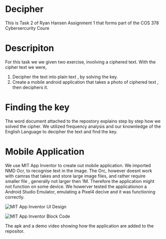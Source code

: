 # Decipher
This is Task 2 of Ryan Hansen Assignment 1 that forms part of the  COS 378 Cybersercurity Coure

# Descripiton 
 For this task we we given two exercise, involving a ciphered text. With the cipher text we were, 
 1. Decipher the text into plain text , by solving the key.
 2. Create a mobile android application that takes a photo of ciphered text , then deciphers it.

# Finding the key
The word document attached to the repostory explains step by step how we solved the cipher. We utilized frequency analysis and our knownledge of the English Language to decipher the text and find the key. 

# Mobile Application  
We use MIT App Inventor to create out mobile application. We imported NMD Ocr, to recognise text in the image. The Orc, however  doesnt work with camras that takes and store large image files, and rather require smaller file , generally not larger then 1M. Therefore the application might not function on some device. We howerver tested the applicationon a Android Studio Emulator, emulating a Pixel4 decive and it was functioning correctly. 

![MIT App Inventor UI Design](https://github.com/ryan11719/Decipher/assets/83818995/7d6afea4-52f1-4e78-9957-fde1a0a1f368)

![MIT App Inventor Block Code](https://github.com/ryan11719/Decipher/assets/83818995/4da7c8a4-fa83-4df8-b216-52c5b2dc0cfd)


The apk and a demo video showing how the application are added to the repositor. 
